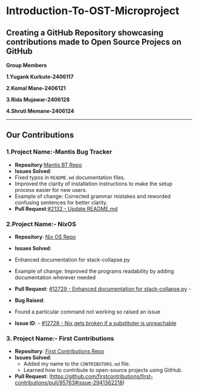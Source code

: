 # Introduction-To-OST-Microproject
Creating a GitHub Repository showcasing contributions made to Open Source Projecs on GitHub
---
**Group Members**

**1.Yugank Kurkute-2406117**

**2.Komal Mane-2406121**

**3.Rida Mujawar-2406128**

**4.Shruti Memane-2406124**

---
## Our Contributions

### **1.Project Name:-Mantis Bug Tracker**
- **Repository**:[Mantis BT Repo](https://github.com/mantisbt/mantisbt)
- **Issues Solved**:
- Fixed typos in `README.md` documentation files.
- Improved the clarity of installation instructions to make the setup process easier for new users.
- Example of change: Corrected grammar mistakes and reworded confusing sentences for better clarity.
- **Pull Request**:[#2132 - Update README.md](https://github.com/mantisbt/mantisbt/pull/2132)


### **2.Project Name:- NixOS**
- **Repository**: [Nix OS Repo](https://github.com/NixOS/nix)

- **Issues Solved**:
- Enhanced documentation for stack-collapse.py
- Example of change: Improved the programs readability by adding documentation wherever needed
- **Pull Request**: [#12729 - Enhanced documentation for stack-collapse.py](https://github.com/NixOS/nix/pull/12729) - 

- **Bug Raised**:
- Found a particular command not working so raised an issue
- **Issue ID**: - [#12728 - Nix gets broken if a substituter is unreachable](https://github.com/NixOS/nix/issues/12728)

### **3. Project Name:- First Contributions**
- **Repository**: [First Contributions Repo](https://github.com/shrutimemane/first-contributions)
- **Issues Solved**:
  - Added my name to the `CONTRIBUTORS.md` file.
  - Learned how to contribute to open-source projects using GitHub.
- **Pull Request**: (https://github.com/firstcontributions/first-contributions/pull/95763#issue-2941362218)
